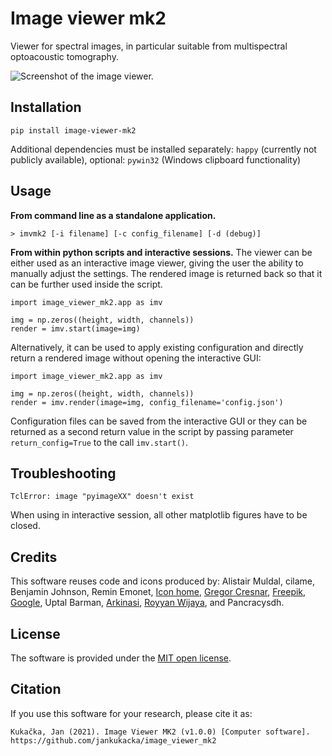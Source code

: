 # Image viewer mk2
Viewer for spectral images, in particular suitable from multispectral optoacoustic tomography.

![Screenshot of the image viewer.](doc/screenshot.png)


## Installation

```
pip install image-viewer-mk2
```

Additional dependencies must be installed separately: `happy` (currently not publicly available), optional:  `pywin32` (Windows clipboard functionality)

## Usage

**From command line as a standalone application.**
```
> imvmk2 [-i filename] [-c config_filename] [-d (debug)]
```

**From within python scripts and interactive sessions.** The viewer can be either used as an interactive image viewer, giving the user the ability to manually adjust the settings. The rendered image is returned back so that it can be further used inside the script.
```
import image_viewer_mk2.app as imv

img = np.zeros((height, width, channels))
render = imv.start(image=img)
```

Alternatively, it can be used to apply existing configuration and directly return a rendered image without opening the interactive GUI:
```
import image_viewer_mk2.app as imv

img = np.zeros((height, width, channels))
render = imv.render(image=img, config_filename='config.json')
```

Configuration files can be saved from the interactive GUI or they can be returned as a second return value in the script by passing parameter `return_config=True` to the call `imv.start()`.


## Troubleshooting

```
TclError: image "pyimageXX" doesn't exist
```
When using in interactive session, all other matplotlib figures have to be closed.

## Credits
This software reuses code and icons produced by: Alistair Muldal, cilame, Benjamin Johnson, Remin Emonet, [Icon home](https://www.flaticon.com/authors/icon-home), [Gregor Cresnar](https://www.flaticon.com/authors/gregor-cresnar), [Freepik](https://www.flaticon.com/authors/Freepik), [Google](https://www.flaticon.com/authors/google), Uptal Barman, [Arkinasi](https://www.flaticon.com/authors/arkinasi), [Royyan Wijaya](https://www.flaticon.com/authors/royyan-wijaya), and Pancracysdh.

## License

The software is provided under the [MIT open license](LICENSE.txt).

## Citation
If you use this software for your research, please cite it as:
```
Kukačka, Jan (2021). Image Viewer MK2 (v1.0.0) [Computer software]. https://github.com/jankukacka/image_viewer_mk2
```
